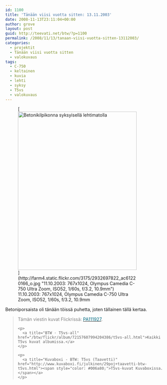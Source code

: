 ```yaml
---
id: 1100
title: 'Tänään viisi vuotta sitten: 13.11.2003'
date: 2008-11-13T23:11:04+00:00
author: grove
layout: post
guid: http://teevati.net/btw/?p=1100
permalink: /2008/11/13/tanaan-viisi-vuotta-sitten-13112003/
categories:
  - projektit
  - Tänään viisi vuotta sitten
  - valokuvaus
tags:
  - C-750
  - keltainen
  - kuvia
  - lehti
  - syksy
  - T5vs
  - valokuvaus
---
```

<figure style="width: 375px" class="wp-caption aligncenter">[<img title="Kilpikonna syksyisellä lehtimatolla" src="http://farm4.static.flickr.com/3175/2932697822_e63fb599d9.jpg" alt="Betonikilpikonna syksyisellä lehtimatolla" width="375" height="500" />](http://farm4.static.flickr.com/3175/2932697822_ac61220166_o.jpg "11.10.2003: 767x1024, Olympus Camedia C-750 Ultra Zoom, ISO52, 1/60s, f/3.2, 10.9mm")<figcaption class="wp-caption-text">11.10.2003: 767x1024, Olympus Camedia C-750 Ultra Zoom, ISO52, 1/60s, f/3.2, 10.9mm</figcaption></figure> 

<p style="text-align: center;">
  <p>
    Betoniporsaista oli tänään töissä puhetta, joten tällainen tällä kertaa.
  </p>
  
  <blockquote>
    <p>
      <span style="color: #808080;">Tämän viestin kuvat Flickrissä: </span><a title="PA111927 on Flickr" href="http://flickr.com/photos/teevati/2932697822"><span style="color: #006a80;">PA111927</span></a>.
    </p>
    
    <p>
      <a title="BTW · T5vs-all" href="/btw/flickr/album/72157607994204386/t5vs-all.html">Kaikki T5vs kuvat albumissa.</a>
    </p>
    
    <p>
      <a title="Kuvaboxi - BTW: T5vs (Taavetti)" href="http://www.kuvaboxi.fi/julkinen/29poj+taavetti-btw-t5vs.html"><span style="color: #006a80;">T5vs-kuvat Kuvaboxissa.</span></a>
    </p>
  </blockquote>